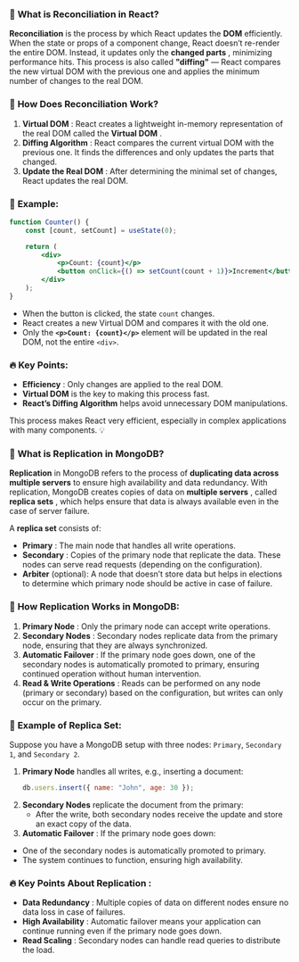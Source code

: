 ### 📌 **What is Reconciliation in React?**

**Reconciliation** is the process by which React updates the **DOM** efficiently. When the state or props of a component change, React doesn’t re-render the entire DOM. Instead, it updates only the  **changed parts** , minimizing performance hits. This process is also called **"diffing"** — React compares the new virtual DOM with the previous one and applies the minimum number of changes to the real DOM.

### 🔹 **How Does Reconciliation Work?**

1. **Virtual DOM** : React creates a lightweight in-memory representation of the real DOM called the  **Virtual DOM** .
2. **Diffing Algorithm** : React compares the current virtual DOM with the previous one. It finds the differences and only updates the parts that changed.
3. **Update the Real DOM** : After determining the minimal set of changes, React updates the real DOM.

### 🔹 **Example:**

```jsx
function Counter() {
    const [count, setCount] = useState(0);

    return (
        <div>
            <p>Count: {count}</p>
            <button onClick={() => setCount(count + 1)}>Increment</button>
        </div>
    );
}
```

* When the button is clicked, the state `count` changes.
* React creates a new Virtual DOM and compares it with the old one.
* Only the **`<p>Count: {count}</p>`** element will be updated in the real DOM, not the entire `<div>`.

### 🔥 **Key Points:**

* **Efficiency** : Only changes are applied to the real DOM.
* **Virtual DOM** is the key to making this process fast.
* **React’s Diffing Algorithm** helps avoid unnecessary DOM manipulations.

This process makes React very efficient, especially in complex applications with many components. 💡




### 📌 **What is Replication in MongoDB?**

**Replication** in MongoDB refers to the process of **duplicating data across multiple servers** to ensure high availability and data redundancy. With replication, MongoDB creates copies of data on  **multiple servers** , called  **replica sets** , which helps ensure that data is always available even in the case of server failure.

A **replica set** consists of:

* **Primary** : The main node that handles all write operations.
* **Secondary** : Copies of the primary node that replicate the data. These nodes can serve read requests (depending on the configuration).
* **Arbiter** (optional): A node that doesn’t store data but helps in elections to determine which primary node should be active in case of failure.

### 🔹 **How Replication Works in MongoDB:**

1. **Primary Node** : Only the primary node can accept write operations.
2. **Secondary Nodes** : Secondary nodes replicate data from the primary node, ensuring that they are always synchronized.
3. **Automatic Failover** : If the primary node goes down, one of the secondary nodes is automatically promoted to primary, ensuring continued operation without human intervention.
4. **Read & Write Operations** : Reads can be performed on any node (primary or secondary) based on the configuration, but writes can only occur on the primary.

### 🔹 **Example of Replica Set:**

Suppose you have a MongoDB setup with three nodes: `Primary`, `Secondary 1`, and `Secondary 2`.

1. **Primary Node** handles all writes, e.g., inserting a document:
   ```js
   db.users.insert({ name: "John", age: 30 });
   ```
2. **Secondary Nodes** replicate the document from the primary:
   * After the write, both secondary nodes receive the update and store an exact copy of the data.
3. **Automatic Failover** : If the primary node goes down:

* One of the secondary nodes is automatically promoted to primary.
* The system continues to function, ensuring high availability.

### 🔥  **Key Points About Replication** :

* **Data Redundancy** : Multiple copies of data on different nodes ensure no data loss in case of failures.
* **High Availability** : Automatic failover means your application can continue running even if the primary node goes down.
* **Read Scaling** : Secondary nodes can handle read queries to distribute the load.
